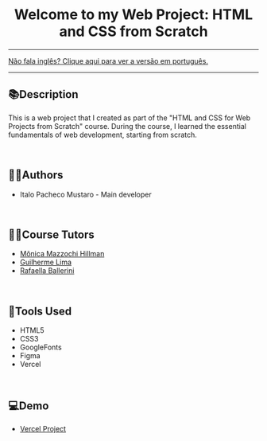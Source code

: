 <div align="center">
<h1>Welcome to my Web Project: HTML and CSS from Scratch</h1>
</div>

<hr>
<a href="https://github.com/ItaloPachecoMustaro/Alura-Basic-Portfolio/blob/main/README.md">Não fala inglês? Clique aqui para ver a versão em português.</a>
<hr>

## 📚Description

This is a web project that I created as part of the "HTML and CSS for Web Projects from Scratch" course. During the course, I learned the essential fundamentals of web development, starting from scratch.

<br>

## 🧑‍💻Authors

- Italo Pacheco Mustaro - Main developer

<br>

## 👨‍🏫Course Tutors

- [Mônica Mazzochi Hillman](https://github.com/MonicaHillman)
- [Guilherme Lima](https://www.linkedin.com/in/guilherme-lima-458925178)
- [Rafaella Ballerini](https://github.com/rafaballerini)

<br>

## 🔧Tools Used

- HTML5
- CSS3
- GoogleFonts
- Figma
- Vercel

<br>

## 💻Demo

- [Vercel Project](https://alura-basic-portfolio.vercel.app/)
